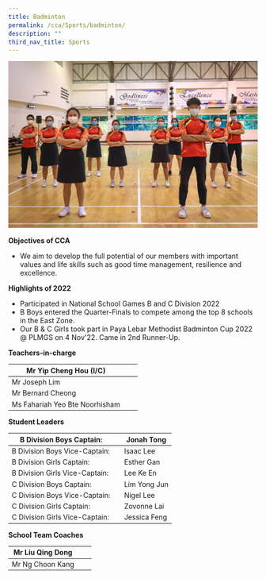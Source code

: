 ```yaml
---
title: Badminton
permalink: /cca/Sports/badminton/
description: ""
third_nav_title: Sports
---
```

![](/images/IMG_0468-1024x683.jpeg)




**Objectives of CCA**

*   We aim to develop the full potential of our members with important values and life skills such as good time management, resilience and excellence.

**Highlights of 2022**

*   Participated in National School Games B and C Division 2022
*   B Boys entered the Quarter-Finals to compete among the top 8 schools in the East Zone.
*   Our B & C Girls took part in Paya Lebar Methodist Badminton Cup 2022 @ PLMGS on 4 Nov'22. Came in 2nd Runner-Up.


**Teachers-in-charge**


| Mr Yip Cheng Hou (I/C) |  |  |
| -------- | -------- | -------- |
| Mr Joseph Lim     |      |      |
| Mr Bernard Cheong     |      |      |
| Ms Fahariah Yeo Bte Noorhisham     |      |      |
  


**Student Leaders**


| B Division Boys Captain: |  | Jonah Tong |
| -------- | -------- | -------- |
| B Division Boys Vice-Captain:       |     | Isaac Lee     |
| B Division Girls Captain:       |     | Esther Gan      |
| B Division Girls Vice-Captain:       |     | Lee Ke En      |
| C Division Boys Captain:      |     | Lim Yong Jun      |
| C Division Boys Vice-Captain:       |     | Nigel Lee      |
| C Division Girls Captain:      |     | Zovonne Lai     |
| C Division Girls Vice-Captain:        |     | Jessica Feng       |




**School Team Coaches**


| Mr Liu Qing Dong|  |  |
| -------- | -------- | -------- |
| Mr Ng Choon Kang     |      |      |
